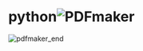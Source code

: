 # python![PDFmaker](https://github.com/Pasnetovich/python/assets/141341966/10473897-883f-4bc1-a435-2188a03cf075)
![pdfmaker_end](https://github.com/Pasnetovich/python/assets/141341966/88b5209c-10c4-4082-a93c-d41aaa3c79ff)
